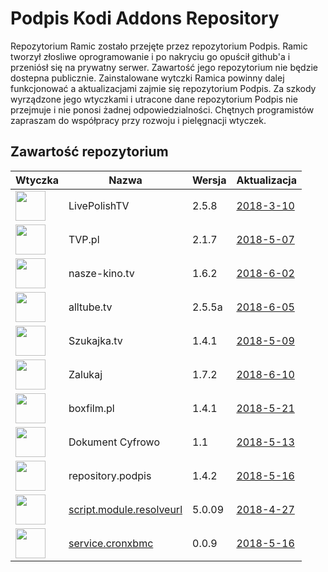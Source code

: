 # Podpis Kodi Addons Repository
Repozytorium Ramic zostało przejęte przez repozytorium Podpis. Ramic tworzył złosliwe oprogramowanie i po nakryciu go opuścił github'a i przeniósł się na prywatny serwer. Zawartość jego repozytorium nie będzie dostepna publicznie. Zainstalowane wytczki Ramica powinny dalej funkcjonować a aktualizacjami zajmie się repozytorium Podpis. Za szkody wyrządzone jego wtyczkami i utracone dane repozytorium Podpis nie przejmuje i nie ponosi żadnej odpowiedzialności. 
Chętnych programistów zapraszam do współpracy przy rozwoju i pielęgnacji wtyczek. 

## Zawartość repozytorium
|Wtyczka|Nazwa|Wersja|Aktualizacja|
|---|---|---|---|
|<img src="https://raw.githubusercontent.com/podpis/kodi/master/zips/plugin.video.LivePolishTV/icon.png" width="48">|LivePolishTV|2.5.8|[2018-3-10](https://raw.githubusercontent.com/podpis/kodi/master/zips/plugin.video.LivePolishTV/changelog.txt)
|<img src="https://raw.githubusercontent.com/podpis/kodi/master/zips/plugin.video.TVP.pl/icon.png" width="48">|TVP.pl|2.1.7|[2018-5-07](https://raw.githubusercontent.com/podpis/kodi/master/zips/plugin.video.TVP.pl/changelog.txt)
|<img src="https://raw.githubusercontent.com/podpis/kodi/master/zips/plugin.video.naszekinotv/icon.png" width="48">|nasze-kino.tv|1.6.2|[2018-6-02](https://raw.githubusercontent.com/podpis/kodi/master/zips/plugin.video.naszekinotv/changelog.txt)
|<img src="https://raw.githubusercontent.com/podpis/kodi/master/zips/plugin.video.alltube.tv/icon.png" width="48">|alltube.tv|2.5.5a|[2018-6-05](https://raw.githubusercontent.com/podpis/kodi/master/zips/plugin.video.alltube.tv/changelog.txt)
|<img src="https://raw.githubusercontent.com/podpis/kodi/master/zips/plugin.video.szukajkatv/icon.png" width="48">|Szukajka.tv|1.4.1|[2018-5-09](https://raw.githubusercontent.com/podpis/kodi/master/zips/plugin.video.szukajkatv/changelog.txt)
|<img src="https://raw.githubusercontent.com/podpis/kodi/master/zips/plugin.video.zalukajcom/icon.png" width="48">|Zalukaj|1.7.2|[2018-6-10](https://raw.githubusercontent.com/podpis/kodi/master/zips/plugin.video.zalukajcom/changelog.txt)
|<img src="https://raw.githubusercontent.com/podpis/kodi/master/zips/plugin.video.boxfilmpl/icon.png" width="48">|boxfilm.pl|1.4.1|[2018-5-21](https://raw.githubusercontent.com/podpis/kodi/master/zips/plugin.video.boxfilmpl/changelog.txt)
|<img src="https://raw.githubusercontent.com/podpis/kodi/master/zips/plugin.video.dokumentcyfrowo/icon.png" width="48">|Dokument Cyfrowo|1.1|[2018-5-13](https://raw.githubusercontent.com/podpis/kodi/master/zips/plugin.video.dokumentcyfrowo/changelog.txt)
|<img src="https://raw.githubusercontent.com/podpis/kodi/master/zips/repository.podpis/icon.png" width="48">|repository.podpis|1.4.2|[2018-5-16](https://raw.githubusercontent.com/podpis/kodi/master/zips/repository.podpis/changelog.txt)
|<img src="https://raw.githubusercontent.com/podpis/kodi/master/zips/script.module.resolveurl/icon.png" width="48">|[script.module.resolveurl](https://github.com/podpis/kodi/blob/master/zips/resolveurl/script.module.resolveurl-5.0.09.zip?raw=true)|5.0.09|[2018-4-27](https://raw.githubusercontent.com/podpis/script.module.stream.resolver/master/changelog.txt)
|<img src="https://raw.githubusercontent.com/podpis/kodi/master/zips/service.cronxbmc/icon.png" width="48">|[service.cronxbmc](https://github.com/podpis/kodi/blob/master/zips/service.cronxbmc/service.cronxbmc-0.0.9.zip?raw=true)|0.0.9|[2018-5-16](https://github.com/robweber/cronxbmc/blob/master/changelog.txt)
